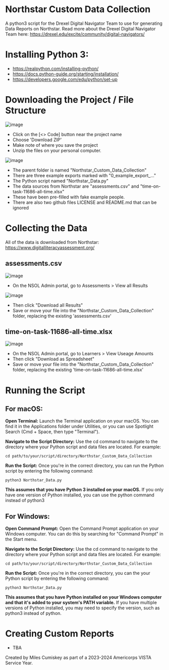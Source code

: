 # Northstar Custom Data Collection

 A python3 script for the Drexel Digital Navigator Team to use for generating Data Reports on Northstar. Read more about the Drexel Digital Navigator Team here: https://drexel.edu/excite/community/digital-navigators/

# Installing Python 3: 
* https://realpython.com/installing-python/
* https://docs.python-guide.org/starting/installation/
* https://developers.google.com/edu/python/set-up

# Downloading the Project / File Structure 

![image](https://github.com/mcumiskey/Northstar_Custom_Data_Collection/assets/29690717/61691bca-e471-4ff5-8b48-0a220e33a5f4)

* Click on the [<> Code] button near the project name
* Choose 'Download ZIP'
* Make note of where you save the project
* Unzip the files on your personal computer.
  
![image](https://github.com/mcumiskey/Northstar_Custom_Data_Collection/assets/29690717/32f127f9-f65b-403e-9b32-af4f231d3a11)

* The parent folder is named "Northstar_Custom_Data_Collection"
 * There are three example exports marked with "0_example_export_..."
 * The Python script named "Northstar_Data.py"
 * The data sources from Northstar are "assessments.csv" and "time-on-task-11686-all-time.xlsx"
  * These have been pre-filled with fake example people. 
* There are also two github files LICENSE and README.md that can be ignored

# Collecting the Data  

All of the data is downloaded from Northstar: https://www.digitalliteracyassessment.org/ 

## assessments.csv

![image](https://github.com/mcumiskey/Northstar_Custom_Data_Collection/assets/29690717/e355977f-5bc0-48a0-83c8-f975b688981f)

* On the NSOL Admin portal, go to Assessments > View all Results
  
![image](https://github.com/mcumiskey/Northstar_Custom_Data_Collection/assets/29690717/cb85e2e6-aabd-4086-a6d1-f8457b4f6d18)

* Then click "Download all Results"
* Save or move your file into the "Northstar_Custom_Data_Collection" folder, replacing the existing 'assessments.csv' 

## time-on-task-11686-all-time.xlsx

![image](https://github.com/mcumiskey/Northstar_Custom_Data_Collection/assets/29690717/9a00bf3c-56f3-451b-84f6-98a787c06ba9)

* On the NSOL Admin portal, go to Learners > View Useage Amounts
* Then click "Download as Spreadsheet"
* Save or move your file into the "Northstar_Custom_Data_Collection" folder, replacing the existing 'time-on-task-11686-all-time.xlsx' 

# Running the Script 

## For macOS:

**Open Terminal:** Launch the Terminal application on your macOS. You can find it in the Applications folder under Utilities, or you can use Spotlight Search (Cmd + Space, then type "Terminal").

**Navigate to the Script Directory:** Use the cd command to navigate to the directory where your Python script and data files are located. For example:

~~~
cd path/to/your/script/directory/Northstar_Custom_Data_Collection
~~~

**Run the Script:** Once you're in the correct directory, you can run the Python script by entering the following command:

~~~
python3 Northstar_Data.py
~~~

**This assumes that you have Python 3 installed on your macOS.** If you only have one version of Python installed, you can use the python command instead of python3

## For Windows:

**Open Command Prompt:** Open the Command Prompt application on your Windows computer. You can do this by searching for "Command Prompt" in the Start menu.

**Navigate to the Script Directory:** Use the cd command to navigate to the directory where your Python script and data files are located. For example:

~~~
cd path/to/your/script/directory/Northstar_Custom_Data_Collection
~~~

**Run the Script:** Once you're in the correct directory, you can the your Python script by entering the following command:

~~~
python3 Northstar_Data.py
~~~

**This assumes that you have Python installed on your Windows computer and that it's added to your system's PATH variable.** If you have multiple versions of Python installed, you may need to specify the version, such as python3 instead of python.

# Creating Custom Reports
* TBA

 Created by Miles Cumiskey as part of a 2023-2024 Americorps VISTA Service Year.
